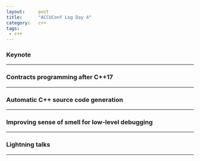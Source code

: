 ```yaml
---
layout:     post
title:      "ACCUConf Log Day 4"
category:   c++
tags:
 - c++
---
```


### Keynote

---------------------------

### Contracts programming after C++17

---------------------------

### Automatic C++ source code generation

---------------------------

### Improving sense of smell for low-level debugging

---------------------------

### Lightning talks

---------------------------
